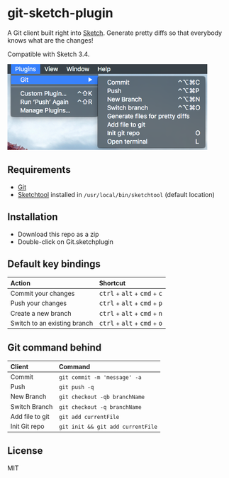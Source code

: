git-sketch-plugin
=========

 A Git client built right into <a href="http://www.bohemiancoding.com/sketch/">Sketch</a>. Generate pretty diffs so that everybody knows what are the changes!

 Compatible with Sketch 3.4.

![screen shot](ScreenShot.png)

## Requirements
* [Git](https://git-scm.com/)
* [Sketchtool](http://www.sketchapp.com/tool/) installed in `/usr/local/bin/sketchtool` (default location)

## Installation
* Download this repo as a zip
* Double-click on Git.sketchplugin

## Default key bindings

 Action                       | Shortcut
:-----------------------------|:---------------------------------------
 Commit your changes          | <kbd>ctrl</kbd> + <kbd>alt</kbd> + <kbd>cmd</kbd> + <kbd>c</kbd>
 Push your changes            | <kbd>ctrl</kbd> + <kbd>alt</kbd> + <kbd>cmd</kbd> + <kbd>p</kbd>
 Create a new branch          | <kbd>ctrl</kbd> + <kbd>alt</kbd> + <kbd>cmd</kbd> + <kbd>n</kbd>
 Switch to an existing branch | <kbd>ctrl</kbd> + <kbd>alt</kbd> + <kbd>cmd</kbd> + <kbd>o</kbd>

## Git command behind

Client                       | Command
:----------------------------|:------------------------------------------
 Commit                      | `git commit -m 'message' -a`
 Push                        | `git push -q`
 New Branch                  | `git checkout -qb branchName`
 Switch Branch               | `git checkout -q branchName`
 Add file to git             | `git add currentFile`
 Init Git repo               | `git init && git add currentFile`


## License

MIT
